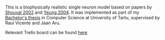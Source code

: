 This is a biophysically realistic single neuron model based on papers by [Shouval 2002](www.pnas.org/cgi/doi/10.1073/pnas.152343099) and [Yeung 2004](http://www.pnas.org/cgi/doi/10.1073/pnas.0405555101). It was implemented as part of my [Bachelor's thesis](pungas.ee/files/BSc_thesis.pdf) in Computer Science at University of Tartu, supervised by Raul Vicente and Jaan Aru.

Relevant Trello board can be found [here](https://trello.com/b/GcfbuTnH/taivo-s-model).
